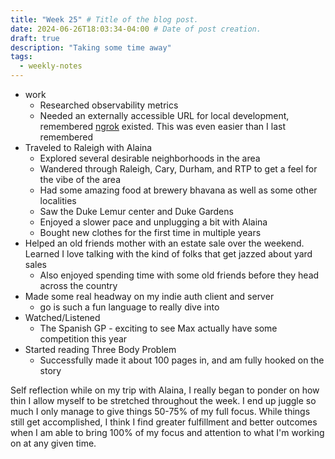 ```yaml
---
title: "Week 25" # Title of the blog post.
date: 2024-06-26T18:03:34-04:00 # Date of post creation.
draft: true
description: "Taking some time away"
tags:
  - weekly-notes
---
```


- work
  - Researched observability metrics
  - Needed an externally accessible URL for local development, remembered [ngrok](https://ngrok.com/) existed. This was even easier than I last remembered
- Traveled to Raleigh with Alaina
  - Explored several desirable neighborhoods in the area
  - Wandered through Raleigh, Cary, Durham, and RTP to get a feel for the vibe of the area
  - Had some amazing food at brewery bhavana as well as some other localities
  - Saw the Duke Lemur center and Duke Gardens
  - Enjoyed a slower pace and unplugging a bit with Alaina
  - Bought new clothes for the first time in multiple years
- Helped an old friends mother with an estate sale over the weekend. Learned I love talking with the kind of folks that get jazzed about yard sales
  - Also enjoyed spending time with some old friends before they head across the country
- Made some real headway on my indie auth client and server
  - go is such a fun language to really dive into
- Watched/Listened
  - The Spanish GP - exciting to see Max actually have some competition this year
- Started reading Three Body Problem
  - Successfully made it about 100 pages in, and am fully hooked on the story

Self reflection while on my trip with Alaina, I really began to ponder on how thin I allow myself to be stretched throughout the week. I end up juggle so much I only manage to give things 50-75% of my full focus. While things still get accomplished, I think I find greater fulfillment and better outcomes when I am able to bring 100% of my focus and attention to what I'm working on at any given time.